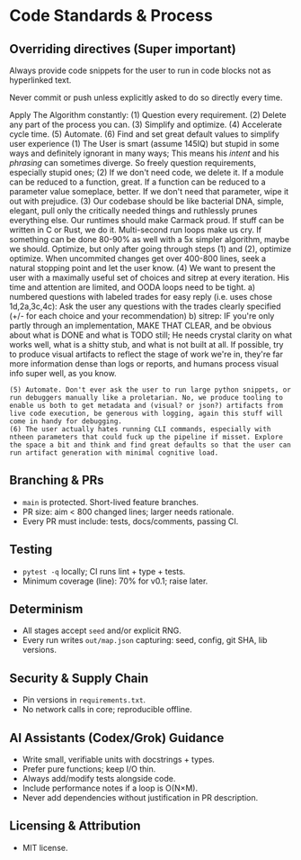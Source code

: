 # Code Standards & Process

## Overriding directives (Super important)
Always provide code snippets for the user to run in code blocks not as hyperlinked text.

Never commit or push unless explicitly asked to do so directly every time. 

Apply The Algorithm constantly: (1) Question every requirement. (2) Delete any part of the process you can. (3) Simplify and optimize. (4) Accelerate cycle time. (5) Automate. (6) Find and set great default values to simplify user experience
    (1) The User is smart (assume 145IQ) but stupid in some ways and definitely ignorant in many ways; This means his *intent* and his *phrasing* can sometimes diverge. So freely question requirements, especially stupid ones;
    (2) If we don't need code, we delete it. If a module can be reduced to a function, great. If a function can be reduced to a parameter value someplace, better. If we don't need that parameter, wipe it out with prejudice.
    (3) Our codebase should be like bacterial DNA, simple, elegant, pull only the critically needed things and ruthlessly prunes everything else. Our runtimes should make Carmack proud. If stuff can be written in C or Rust, we do it. Multi-second run loops make us cry. If something can be done 80-90% as well with a 5x simpler algorithm, maybe we should. Optimize, but only after going through steps (1) and (2), optimize optimize. When uncommited changes get over 400-800 lines, seek a natural stopping point and let the user know. 
    (4) We want to present the user with a maximally useful set of choices and sitrep at every iteration. His time and attention are limited, and OODA loops need to be tight. a) numbered questions with labeled trades for easy reply (i.e. uses chose 1d,2a,3c,4c): Ask the user any questions with the trades clearly specified (+/- for each choice and your recommendation)
    b) sitrep: IF you're only partly through an implementation, MAKE THAT CLEAR, and be obvious about what is DONE and what is TODO still; He needs crystal clarity on what works well, what is a shitty stub, and what is not built at all. If possible, try to produce visual artifacts to reflect the stage of work we're in, they're far more information dense than logs or reports, and humans process visual info super well, as you know. 

    (5) Automate. Don't ever ask the user to run large python snippets, or run debuggers manually like a proletarian. No, we produce tooling to enable us both to get metadata and (visual? or json?) artifacts from live code execution, be generous with logging, again this stuff will come in handy for debugging. 
    (6) The user actually hates running CLI commands, especially with ntheen parameters that could fuck up the pipeline if misset. Explore the space a bit and think and find great defaults so that the user can run artifact generation with minimal cognitive load. 


## Branching & PRs
- `main` is protected. Short-lived feature branches.
- PR size: aim < 800 changed lines; larger needs rationale.
- Every PR must include: tests, docs/comments, passing CI.

## Testing
- `pytest -q` locally; CI runs lint + type + tests.
- Minimum coverage (line): 70% for v0.1; raise later.

## Determinism
- All stages accept `seed` and/or explicit RNG.
- Every run writes `out/map.json` capturing: seed, config, git SHA, lib versions.

## Security & Supply Chain
- Pin versions in `requirements.txt`.
- No network calls in core; reproducible offline.

## AI Assistants (Codex/Grok) Guidance
- Write small, verifiable units with docstrings + types.
- Prefer pure functions; keep I/O thin.
- Always add/modify tests alongside code.
- Include performance notes if a loop is O(N×M).
- Never add dependencies without justification in PR description.

## Licensing & Attribution
- MIT license.
